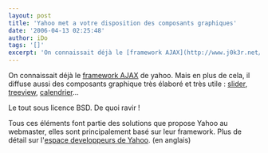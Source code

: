 ```yaml
---
layout: post
title: 'Yahoo met a votre disposition des composants graphiques'
date: '2006-04-13 02:25:48'
author: iDo
tags: '[]'
excerpt: 'On connaissait déjà le [framework AJAX](http://www.j0k3r.net/news-yahoo-diffuse-son-framework-ajax-1090.html) de yahoo.   Mais en plus de cela, il diffuse aussi des composants graphique très élaboré et très utile : [slider](http://developer.yahoo.com/yui/slider/index.html), [treeview](http://developer.yahoo.com/yui/treeview/index.html),      ...'
---
```


On connaissait déjà le [framework AJAX](http://www.j0k3r.net/news-yahoo-diffuse-son-framework-ajax-1090.html) de yahoo.   Mais en plus de cela, il diffuse aussi des composants graphique très élaboré et très utile : [slider](http://developer.yahoo.com/yui/slider/index.html), [treeview](http://developer.yahoo.com/yui/treeview/index.html), [calendrier](http://developer.yahoo.com/yui/calendar/index.html)...

Le tout sous licence BSD.   De quoi ravir !

Tous ces éléments font partie des solutions que propose Yahoo au webmaster, elles sont principalement basé sur leur framework.   Plus de détail sur l'[espace developpeurs de Yahoo](http://developer.yahoo.com/yui/). (en anglais)
